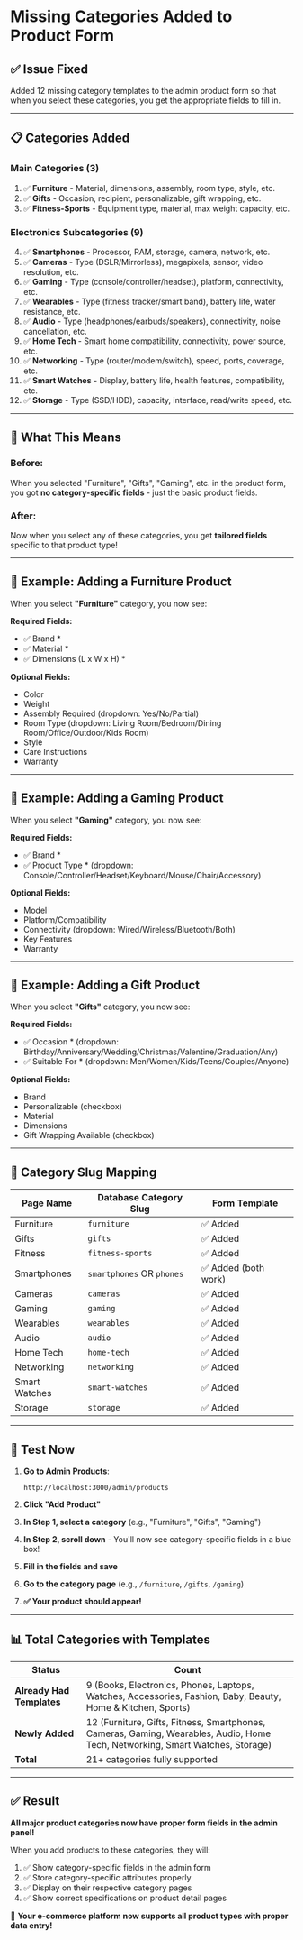 # Missing Categories Added to Product Form

## ✅ **Issue Fixed**

Added 12 missing category templates to the admin product form so that when you select these categories, you get the appropriate fields to fill in.

---

## 📋 **Categories Added**

### **Main Categories (3)**
1. ✅ **Furniture** - Material, dimensions, assembly, room type, style, etc.
2. ✅ **Gifts** - Occasion, recipient, personalizable, gift wrapping, etc.
3. ✅ **Fitness-Sports** - Equipment type, material, max weight capacity, etc.

### **Electronics Subcategories (9)**
4. ✅ **Smartphones** - Processor, RAM, storage, camera, network, etc.
5. ✅ **Cameras** - Type (DSLR/Mirrorless), megapixels, sensor, video resolution, etc.
6. ✅ **Gaming** - Type (console/controller/headset), platform, connectivity, etc.
7. ✅ **Wearables** - Type (fitness tracker/smart band), battery life, water resistance, etc.
8. ✅ **Audio** - Type (headphones/earbuds/speakers), connectivity, noise cancellation, etc.
9. ✅ **Home Tech** - Smart home compatibility, connectivity, power source, etc.
10. ✅ **Networking** - Type (router/modem/switch), speed, ports, coverage, etc.
11. ✅ **Smart Watches** - Display, battery life, health features, compatibility, etc.
12. ✅ **Storage** - Type (SSD/HDD), capacity, interface, read/write speed, etc.

---

## 🎯 **What This Means**

### **Before:**
When you selected "Furniture", "Gifts", "Gaming", etc. in the product form, you got **no category-specific fields** - just the basic product fields.

### **After:**
Now when you select any of these categories, you get **tailored fields** specific to that product type!

---

## 📝 **Example: Adding a Furniture Product**

When you select **"Furniture"** category, you now see:

**Required Fields:**
- ✅ Brand *
- ✅ Material *
- ✅ Dimensions (L x W x H) *

**Optional Fields:**
- Color
- Weight
- Assembly Required (dropdown: Yes/No/Partial)
- Room Type (dropdown: Living Room/Bedroom/Dining Room/Office/Outdoor/Kids Room)
- Style
- Care Instructions
- Warranty

---

## 📝 **Example: Adding a Gaming Product**

When you select **"Gaming"** category, you now see:

**Required Fields:**
- ✅ Brand *
- ✅ Product Type * (dropdown: Console/Controller/Headset/Keyboard/Mouse/Chair/Accessory)

**Optional Fields:**
- Model
- Platform/Compatibility
- Connectivity (dropdown: Wired/Wireless/Bluetooth/Both)
- Key Features
- Warranty

---

## 📝 **Example: Adding a Gift Product**

When you select **"Gifts"** category, you now see:

**Required Fields:**
- ✅ Occasion * (dropdown: Birthday/Anniversary/Wedding/Christmas/Valentine/Graduation/Any)
- ✅ Suitable For * (dropdown: Men/Women/Kids/Teens/Couples/Anyone)

**Optional Fields:**
- Brand
- Personalizable (checkbox)
- Material
- Dimensions
- Gift Wrapping Available (checkbox)

---

## 🔄 **Category Slug Mapping**

| Page Name | Database Category Slug | Form Template |
|-----------|------------------------|---------------|
| Furniture | `furniture` | ✅ Added |
| Gifts | `gifts` | ✅ Added |
| Fitness | `fitness-sports` | ✅ Added |
| Smartphones | `smartphones` OR `phones` | ✅ Added (both work) |
| Cameras | `cameras` | ✅ Added |
| Gaming | `gaming` | ✅ Added |
| Wearables | `wearables` | ✅ Added |
| Audio | `audio` | ✅ Added |
| Home Tech | `home-tech` | ✅ Added |
| Networking | `networking` | ✅ Added |
| Smart Watches | `smart-watches` | ✅ Added |
| Storage | `storage` | ✅ Added |

---

## 🧪 **Test Now**

1. **Go to Admin Products**:
   ```
   http://localhost:3000/admin/products
   ```

2. **Click "Add Product"**

3. **In Step 1, select a category** (e.g., "Furniture", "Gifts", "Gaming")

4. **In Step 2, scroll down** - You'll now see category-specific fields in a blue box!

5. **Fill in the fields and save**

6. **Go to the category page** (e.g., `/furniture`, `/gifts`, `/gaming`)

7. **✅ Your product should appear!**

---

## 📊 **Total Categories with Templates**

| Status | Count |
|--------|-------|
| **Already Had Templates** | 9 (Books, Electronics, Phones, Laptops, Watches, Accessories, Fashion, Baby, Beauty, Home & Kitchen, Sports) |
| **Newly Added** | 12 (Furniture, Gifts, Fitness, Smartphones, Cameras, Gaming, Wearables, Audio, Home Tech, Networking, Smart Watches, Storage) |
| **Total** | 21+ categories fully supported |

---

## ✅ **Result**

**All major product categories now have proper form fields in the admin panel!**

When you add products to these categories, they will:
1. ✅ Show category-specific fields in the admin form
2. ✅ Store category-specific attributes properly
3. ✅ Display on their respective category pages
4. ✅ Show correct specifications on product detail pages

🎉 **Your e-commerce platform now supports all product types with proper data entry!**

